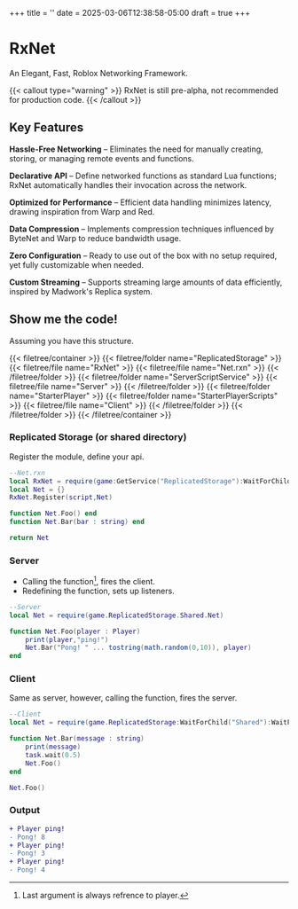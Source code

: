 +++
title = ''
date = 2025-03-06T12:38:58-05:00
draft = true
+++

# RxNet 

An Elegant, Fast, Roblox Networking Framework.

{{< callout type="warning" >}}
  RxNet is still pre-alpha, not recommended for
  production code.
{{< /callout >}}


## Key Features

__Hassle-Free Networking__ – Eliminates the need for manually creating, storing, or managing remote events and functions.

__Declarative API__ – Define networked functions as standard Lua functions; RxNet automatically handles their invocation across the network.

__Optimized for Performance__ – Efficient data handling minimizes latency, drawing inspiration from Warp and Red.

__Data Compression__ – Implements compression techniques influenced by ByteNet and Warp to reduce bandwidth usage.

__Zero Configuration__ – Ready to use out of the box with no setup required, yet fully customizable when needed.

__Custom Streaming__ – Supports streaming large amounts of data efficiently, inspired by Madwork's Replica system.
## Show me the code!

Assuming you have this structure.

{{< filetree/container >}}
  {{< filetree/folder name="ReplicatedStorage" >}}
    {{< filetree/file name="RxNet" >}}
    {{< filetree/file name="Net.rxn" >}}
  {{< /filetree/folder >}}
  {{< filetree/folder name="ServerScriptService" >}}
    {{< filetree/file name="Server" >}}
  {{< /filetree/folder >}}
  {{< filetree/folder name="StarterPlayer" >}}
      {{< filetree/folder name="StarterPlayerScripts" >}}
        {{< filetree/file name="Client" >}}
    {{< /filetree/folder >}}
  {{< /filetree/folder >}}
{{< /filetree/container >}}


### Replicated Storage (or shared directory)

Register the module, define your api.

```lua
--Net.rxn
local RxNet = require(game:GetService("ReplicatedStorage"):WaitForChild("RxNet"))
local Net = {}
RxNet.Register(script,Net)

function Net.Foo() end
function Net.Bar(bar : string) end

return Net
```

### Server

- Calling the function[^1], fires the client.
- Redefining the function, sets up listeners.

[^1]: Last argument is always refrence to player.

```lua
--Server
local Net = require(game.ReplicatedStorage.Shared.Net)

function Net.Foo(player : Player)
    print(player,"ping!")
    Net.Bar("Pong! " ... tostring(math.random(0,10)), player)
end
```

### Client

Same as server, however, calling the function, fires the server.


```lua
--Client
local Net = require(game.ReplicatedStorage:WaitForChild("Shared"):WaitForChild("Net"))

function Net.Bar(message : string)
    print(message)
    task.wait(0.5)
    Net.Foo()
end

Net.Foo()
```

### Output

```diff
+ Player ping!
- Pong! 8
+ Player ping!
- Pong! 3
+ Player ping!
- Pong! 4
```

